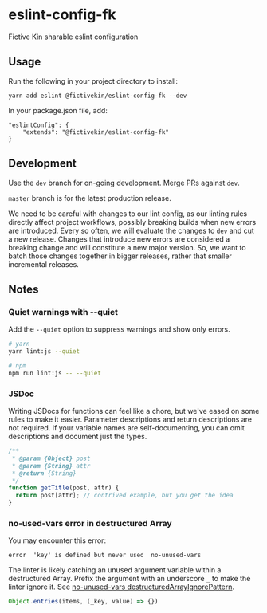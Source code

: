 # eslint-config-fk
Fictive Kin sharable eslint configuration

## Usage

Run the following in your project directory to install:

```
yarn add eslint @fictivekin/eslint-config-fk --dev
```

In your package.json file, add:

```
"eslintConfig": {
    "extends": "@fictivekin/eslint-config-fk"
}
```

## Development

Use the `dev` branch for on-going development. Merge PRs against `dev`.

`master` branch is for the latest production release.

We need to be careful with changes to our lint config, as our linting rules directly affect project workflows, possibly breaking builds when new errors are introduced. Every so often, we will evaluate the changes to `dev` and cut a new release. Changes that introduce new errors are considered a breaking change and will constitute a new major version. So, we want to batch those changes together in bigger releases, rather that smaller incremental releases.

## Notes

### Quiet warnings with --quiet

Add the `--quiet` option to suppress warnings and show only errors.

``` sh
# yarn
yarn lint:js --quiet

# npm
npm run lint:js -- --quiet
```

### JSDoc

Writing JSDocs for functions can feel like a chore, but we've eased on some rules to make it easier. Parameter descriptions and return descriptions are not required. If your variable names are self-documenting, you can omit descriptions and document just the types.

``` js
/**
 * @param {Object} post
 * @param {String} attr
 * @return {String}
 */
function getTitle(post, attr) {
  return post[attr]; // contrived example, but you get the idea
}
```

### no-used-vars error in destructured Array

You may encounter this error:

```
error  'key' is defined but never used  no-unused-vars
```

The linter is likely catching an unused argument variable within a destructured Array. Prefix the argument with an underscore `_` to make the linter ignore it. See [no-unused-vars destructuredArrayIgnorePattern](https://eslint.org/docs/latest/rules/no-unused-vars#destructuredarrayignorepattern).

``` js
Object.entries(items, (_key, value) => {})
```
